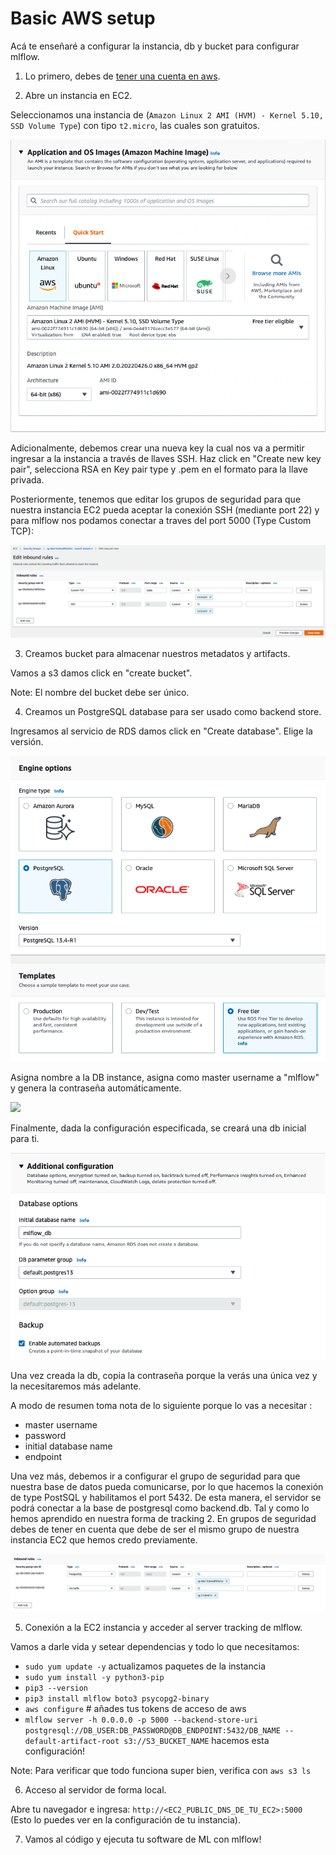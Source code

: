 # Basic AWS setup

Acá te enseñaré a configurar la instancia, db y bucket para configurar mlflow.

1. Lo primero, debes de [tener una cuenta en aws](https://aws.amazon.com/free).

2. Abre un instancia en EC2. 

Seleccionamos una instancia de  (`Amazon Linux 2 AMI (HVM) - Kernel 5.10, SSD Volume Type`) con tipo `t2.micro`, las cuales son gratuitos.


<img src="../images/ec2_os.png/">

Adicionalmente, debemos crear una nueva key la cual nos va a permitir ingresar a la instancia a través de llaves SSH. Haz click en "Create new key pair", selecciona RSA en Key pair type y .pem en el formato para la llave privada. 


Posteriormente, tenemos que editar los grupos de seguridad para que nuestra instancia EC2 pueda aceptar la conexión SSH (mediante port 22) y para mlflow nos podamos conectar a traves del port 5000 (Type Custom TCP):

<img src="../images/security_group.png"/>

3. Creamos bucket para almacenar nuestros metadatos y artifacts.

Vamos a s3 damos click en "create bucket". 

Note: El nombre del bucket debe ser único. 

4. Creamos un PostgreSQL database para ser usado como backend store. 

Ingresamos al servicio de RDS damos click en "Create database". Elige la versión.

<img src="../images/postgresql.png"/>

Asigna nombre a la  DB instance, asigna como master username a "mlflow" y genera la contraseña automáticamente. 

<img src="../images/db_settings.png"/>

Finalmente, dada la configuración especificada, se creará una db inicial para ti. 

<img src="../images/db_configuration.png"/>

Una vez creada la db, copia la contraseña porque la verás una única vez y la necesitaremos más adelante. 



A modo de resumen toma nota de lo siguiente porque lo vas a necesitar :

* master username
* password 
* initial database name
* endpoint

Una vez más, debemos ir a configurar el grupo de seguridad para que nuestra base de datos pueda comunicarse, por lo que hacemos la conexión de type PostSQL y habilitamos el port 5432. De esta manera, el servidor se podrá conectar a la base de postgresql como backend.db. Tal y como lo hemos aprendido en nuestra forma de tracking 2. En grupos de seguridad debes de tener en cuenta que debe de ser el mismo grupo de nuestra instancia EC2 que hemos credo previamente. 

<img src="../images/postgresql_inbound_rule.png"/>

5. Conexión a la EC2 instancia y acceder al server tracking de mlflow. 

Vamos a darle vida y setear dependencias y todo lo que necesitamos:

* `sudo yum update -y` actualizamos paquetes de la instancia
* `sudo yum install -y python3-pip`
*  `pip3 --version`
* `pip3 install mlflow boto3 psycopg2-binary`
* `aws configure`   # añades tus tokens de acceso de aws
* `mlflow server -h 0.0.0.0 -p 5000 --backend-store-uri postgresql://DB_USER:DB_PASSWORD@DB_ENDPOINT:5432/DB_NAME --default-artifact-root s3://S3_BUCKET_NAME` hacemos esta configuración! 

Note: Para verificar que todo funciona super bien, verifica con `aws s3 ls`

6. Acceso al servidor de forma local.

Abre tu navegador e ingresa: `http://<EC2_PUBLIC_DNS_DE_TU_EC2>:5000` (Esto lo puedes ver en la configuración de tu instancia). 

7. Vamos al código y ejecuta tu software de ML con mlflow! 